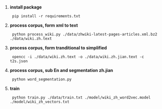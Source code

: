 1. **install package**
    
        pip install -r requirements.txt

2. **process corpus, form xml to text**

        python process_wiki.py ./data/zhwiki-latest-pages-articles.xml.bz2 ./data/wiki.zh.text

3. **process corpus, form tranditional to simplified**

        opencc -i ./data/wiki.zh.text -o ./data/wiki.zh.jian.text -c t2s.json
        
4. **process corpus, sub En and segmentation zh.jian**

        python word_segmentation.py
        
5. **train**

        python train.py ./data/train.txt ./model/wiki_zh_word2vec.model ./model/wiki_zh_vectors.txt